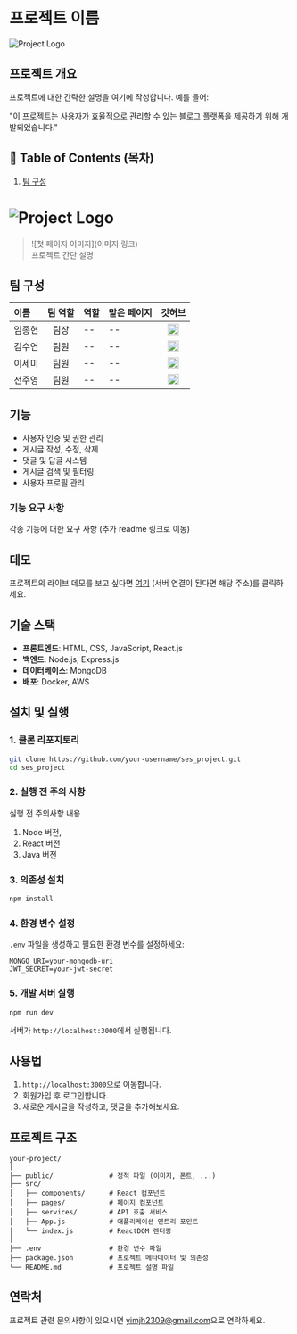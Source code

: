 # 프로젝트 이름

![Project Logo](url-to-your-logo.png)

## 프로젝트 개요

프로젝트에 대한 간략한 설명을 여기에 작성합니다. 예를 들어:

"이 프로젝트는 사용자가 효율적으로 관리할 수 있는 블로그 플랫폼을 제공하기 위해 개발되었습니다."

## 🚩 Table of Contents (목차)

1. [팀 구성](#팀-구성)

# ![Project Logo](url-to-your-logo.png)

> ![첫 페이지 이미지](이미지 링크) <br>
> 프로젝트 간단 설명

## 팀 구성

| 이름   | 팀 역할 | 역할            | 맡은 페이지                   |                                                                                    깃허브                                                                                    |
| :----- | :-----: | :-------------- | :---------------------------- | :--------------------------------------------------------------------------------------------------------------------------------------------------------------------------: |
| 임종현  |  팀장   | -- | -- | <a href="https://github.com/hyurim"><img src="https://github.githubassets.com/images/modules/logos_page/GitHub-Mark.png" alt="GitHub profile" width="20" height="20"></a>   |
| 김수연  |  팀원   | -- | -- | <a href="https://github.com/tndus0804"><img src="https://github.githubassets.com/images/modules/logos_page/GitHub-Mark.png" alt="GitHub profile" width="20" height="20"></a> |
| 이세미  |  팀원   | -- | -- | <a href="https://github.com/dlpmi99"><img src="https://github.githubassets.com/images/modules/logos_page/GitHub-Mark.png" alt="GitHub profile" width="20" height="20"></a> |
| 전주영  |  팀원   | -- | -- | <a href="https://github.com/youngam44"><img src="https://github.githubassets.com/images/modules/logos_page/GitHub-Mark.png" alt="GitHub profile" width="20" height="20"></a> |

## 기능

- 사용자 인증 및 권한 관리
- 게시글 작성, 수정, 삭제
- 댓글 및 답글 시스템
- 게시글 검색 및 필터링
- 사용자 프로필 관리

### 기능 요구 사항

각종 기능에 대한 요구 사항 (추가 readme 링크로 이동)

## 데모

프로젝트의 라이브 데모를 보고 싶다면 [여기](http://your-demo-url.com) (서버 연결이 된다면 해당 주소)를 클릭하세요.

## 기술 스택

- **프론트엔드**: HTML, CSS, JavaScript, React.js
- **백엔드**: Node.js, Express.js
- **데이터베이스**: MongoDB
- **배포**: Docker, AWS

## 설치 및 실행

### 1. 클론 리포지토리

```bash
git clone https://github.com/your-username/ses_project.git
cd ses_project
```

### 2. 실행 전 주의 사항

실행 전 주의사항 내용

1. Node 버전,
2. React 버전
3. Java 버전

### 3. 의존성 설치

```bash
npm install
```

### 4. 환경 변수 설정

`.env` 파일을 생성하고 필요한 환경 변수를 설정하세요:

```
MONGO_URI=your-mongodb-uri
JWT_SECRET=your-jwt-secret
```

### 5. 개발 서버 실행

```bash
npm run dev
```

서버가 `http://localhost:3000`에서 실행됩니다.

## 사용법

1. `http://localhost:3000`으로 이동합니다.
2. 회원가입 후 로그인합니다.
3. 새로운 게시글을 작성하고, 댓글을 추가해보세요.

## 프로젝트 구조

```plaintext
your-project/
│
├── public/              # 정적 파일 (이미지, 폰트, ...)
├── src/
│   ├── components/      # React 컴포넌트
│   ├── pages/           # 페이지 컴포넌트
│   ├── services/        # API 호출 서비스
│   ├── App.js           # 애플리케이션 엔트리 포인트
│   └── index.js         # ReactDOM 렌더링
│
├── .env                 # 환경 변수 파일
├── package.json         # 프로젝트 메타데이터 및 의존성
└── README.md            # 프로젝트 설명 파일
```

## 연락처

프로젝트 관련 문의사항이 있으시면 [yimjh2309@gmail.com](mailto:yimjh2309@gmail.com)으로 연락하세요.
